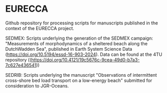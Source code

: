 # EURECCA
Github repository for processing scripts for manuscripts published in the context of the EURECCA project.

SEDMEX: Scripts underlying the generation of the SEDMEX campaign: "Measurements of morphodynamics of a sheltered beach along the DutchWadden Sea", published in Earth System Science Data (https://doi.org/10.5194/essd-16-903-2024). Data can be found at the 4TU repository ((https://doi.org/10.4121/19c5676c-9cea-49d0-b7a3-7c627e436541))

SEDRIB: Scripts underlying the manuscript "Observations of intermittent cross-shore bed load transport on a low-energy beach" submitted for consideration to JGR-Oceans. 


